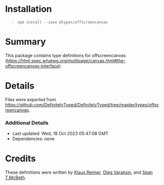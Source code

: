 # Installation
> `npm install --save @types/offscreencanvas`

# Summary
This package contains type definitions for offscreencanvas (https://html.spec.whatwg.org/multipage/canvas.html#the-offscreencanvas-interface).

# Details
Files were exported from https://github.com/DefinitelyTyped/DefinitelyTyped/tree/master/types/offscreencanvas.

### Additional Details
 * Last updated: Wed, 18 Oct 2023 05:47:08 GMT
 * Dependencies: none

# Credits
These definitions were written by [Klaus Reimer](https://github.com/kayahr), [Oleg Varaksin](https://github.com/ova2), and [Sean T.McBeth](https://github.com/capnmidnight).
